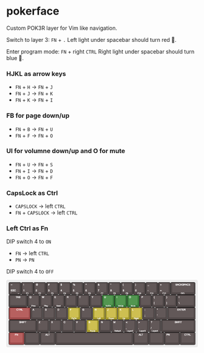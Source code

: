 # pokerface

Custom POK3R layer for Vim like navigation.


Switch to layer 3: `FN` + `.` Left light under spacebar should turn red &#x1F534;.


Enter program mode: `FN` + right `CTRL` Right light under spacebar should turn blue &#x1F535;.

### HJKL as arrow keys

- `FN` + `H` -> `FN` + `J`
- `FN` + `J` -> `FN` + `K`
- `FN` + `K` -> `FN` + `I`

### FB for page down/up

- `FN` + `B` -> `FN` + `U`
- `FN` + `F` -> `FN` + `O`

### UI for volumne down/up and O for mute

- `FN` + `U` -> `FN` + `S`
- `FN` + `I` -> `FN` + `D`
- `FN` + `O` -> `FN` + `F`

### CapsLock as Ctrl

- `CAPSLOCK` -> left `CTRL`
- `FN` + `CAPSLOCK` -> left `CTRL`

### Left Ctrl as Fn

DIP switch 4 to `ON`

- `FN` -> left `CTRL`
- `PN` -> `PN`

DIP switch 4 to `OFF`

![](img/layer3.png?raw=true)
